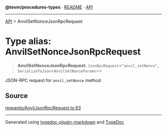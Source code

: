 **@tevm/procedures-types** ∙ [README](../README.md) ∙ [API](../API.md)

***

[API](../API.md) > AnvilSetNonceJsonRpcRequest

# Type alias: AnvilSetNonceJsonRpcRequest

> **AnvilSetNonceJsonRpcRequest**: `JsonRpcRequest`\<`"anvil_setNonce"`, `SerializeToJson`\<`AnvilSetNonceParams`\>\>

JSON-RPC request for `anvil_setNonce` method

## Source

[requests/AnvilJsonRpcRequest.ts:93](https://github.com/evmts/tevm-monorepo/blob/main/core/procedures-types/src/requests/AnvilJsonRpcRequest.ts#L93)

***
Generated using [typedoc-plugin-markdown](https://www.npmjs.com/package/typedoc-plugin-markdown) and [TypeDoc](https://typedoc.org/)
